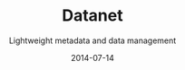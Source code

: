 ---
title: Datanet
subtitle: Lightweight metadata and data management
layout: default
modal-id: 4
date: 2014-07-14
img: datanet.png
thumbnail: datanet-thumbnail.png
alt: image-alt
homepage: https://gitlab.dev.cyfronet.pl/datanet/datanet
tryit: https://datanet.plgrid.pl
description: DataNet enables lightweight metadata and data management in applications exploiting high-performance computing (HPC) resources. It can be used to create ad-hoc data models and deploy them as actionable repositories with fine-tuned access restrictions, expressed using a programming language-neutral RESTful approach to data storage and retrieval. DataNet models comprise structured data, typical in relational database storage scenarios, as well as files which are well suited for storing unstructured data. DataNet ensures scalability by interfacing with a number of available PaaS platforms, in addition to storage sites provided by HPC infrastructures.

---